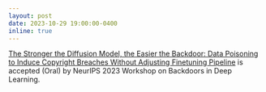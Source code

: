 ```yaml
---
layout: post
date: 2023-10-29 19:00:00-0400
inline: true
---
```

<a href="https://openreview.net/forum?id=20FxHX25aq" target = "_blank">The Stronger the Diffusion Model, the Easier the Backdoor: Data Poisoning to Induce Copyright Breaches Without Adjusting Finetuning Pipeline</a> is accepted (Oral) by NeurIPS 2023 Workshop on Backdoors in Deep Learning.

<!-- ---
layout: post
date: 2023-05-10 19:00:00-0400
inline: true
---
Recent work: <a href="https://arxiv.org/pdf/2305.05208.pdf" target = "_blank">Boosting Visual-Language Models by Exploiting Hard Samples</a> is on Arxiv. -->